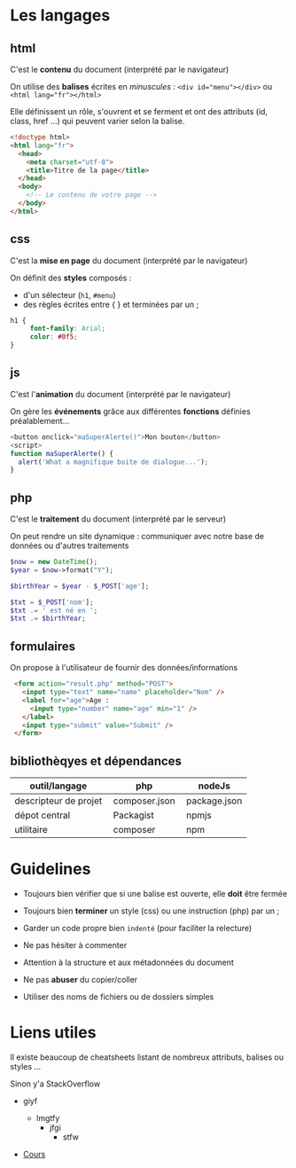# Les langages

## html

C'est le __contenu__ du document (interprété par le navigateur)

On utilise des __balises__ écrites en *minuscules* : `<div id="menu"></div>` ou `<html lang="fr"></html>`

Elle définissent un rôle, s'ouvrent et se ferment et ont des attributs (id, class, href ...) qui peuvent varier selon la balise.

```html
<!doctype html>
<html lang="fr">
  <head>
    <meta charset="utf-8">
    <title>Titre de la page</title>
  </head>
  <body>
    <!-- Le contenu de votre page -->
  </body>
</html>
```

## css

C'est la __mise en page__ du document (interprété par le navigateur)

On définit des __styles__ composés :
* d'un sélecteur (`h1`, `#menu`)
* des règles écrites entre { } et terminées par un ;

```css
h1 {
     font-family: Arial;
     color: #0f5;
}
```

## js

C'est l'__animation__ du document (interprété par le navigateur)

On gère les __événements__ grâce aux différentes __fonctions__ définies préalablement...

```javascript
<button onclick="maSuperAlerte()">Mon bouton</button>
<script>
function maSuperAlerte() {
  alert('What a magnifique boite de dialogue...');
}
```

## php

C'est le __traitement__ du document (interprété par le serveur)

On peut rendre un site dynamique : communiquer avec notre base de données ou d'autres traitements

```php
$now = new DateTime();
$year = $now->format("Y");

$birthYear = $year - $_POST['age'];

$txt = $_POST['nom'];
$txt .= ' est né en ';
$txt .= $birthYear;
```

## formulaires

On propose à l'utilisateur de fournir des données/informations

```html
 <form action="result.php" method="POST">
   <input type="text" name="name" placeholder="Nom" />
   <label for="age">Age :
     <input type="number" name="age" min="1" />
   </label>
   <input type="submit" value="Submit" />
 </form>
```

## bibliothèqyes et dépendances

outil/langage | php | nodeJs
--- | --- | ---
descripteur de projet | composer.json | package.json
dépot central | Packagist | npmjs
utilitaire | composer | npm

# Guidelines

- Toujours bien vérifier que si une balise est ouverte, elle __doit__ être fermée

- Toujours bien __terminer__ un style (css) ou une instruction (php) par un ;

- Garder un code propre bien `indenté` (pour faciliter la relecture)

- Ne pas hésiter à commenter

- Attention à la structure et aux métadonnées du document

- Ne pas __abuser__ du copier/coller

- Utiliser des noms de fichiers ou de dossiers simples

# Liens utiles

Il existe beaucoup de cheatsheets listant de nombreux attributs, balises ou styles ...

Sinon y'a StackOverflow

* giyf
  - lmgtfy
    + jfgi
      * stfw

* [Cours](cours.md)
